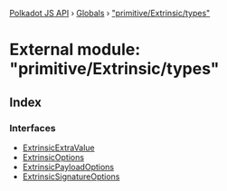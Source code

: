 [Polkadot JS API](../README.md) › [Globals](../globals.md) › ["primitive/Extrinsic/types"](_primitive_extrinsic_types_.md)

# External module: "primitive/Extrinsic/types"

## Index

### Interfaces

* [ExtrinsicExtraValue](../interfaces/_primitive_extrinsic_types_.extrinsicextravalue.md)
* [ExtrinsicOptions](../interfaces/_primitive_extrinsic_types_.extrinsicoptions.md)
* [ExtrinsicPayloadOptions](../interfaces/_primitive_extrinsic_types_.extrinsicpayloadoptions.md)
* [ExtrinsicSignatureOptions](../interfaces/_primitive_extrinsic_types_.extrinsicsignatureoptions.md)

